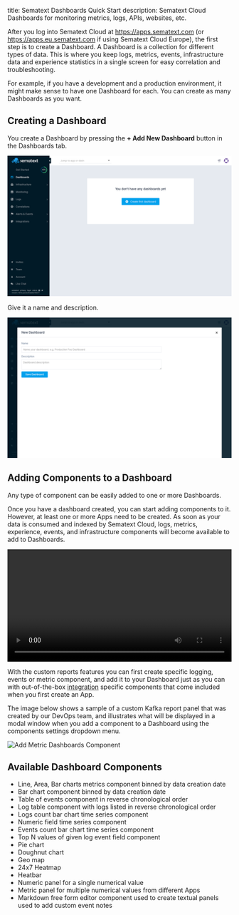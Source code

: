 title: Sematext Dashboards Quick Start
description: Sematext Cloud Dashboards for monitoring metrics, logs, APIs, websites, etc.


After you log into Sematext Cloud at <https://apps.sematext.com> (or <https://apps.eu.sematext.com> if using Sematext Cloud Europe), the first step is to create a Dashboard. A Dashboard is a collection for different types of data. This is where you keep logs, metrics, events, infrastructure data and experience statistics in a single screen for easy correlation and troubleshooting.

For example, if you have a development and a production environment, it might make sense to have one Dashboard for each. You can create as many Dashboards as you want.

## Creating a Dashboard

You create a Dashboard by pressing the **+ Add New Dashboard** button in the Dashboards tab.

![Create a new Dashboard](../images/dashboards/create-dash.png)

Give it a name and description.

![Name the Dashboard](../images/dashboards/name-dash.png)

## Adding Components to a Dashboard

Any type of component can be easily added to one or more Dashboards.

Once you have a dashboard created, you can start adding components to it. However, at least one or more Apps need to be created. As soon as your data is consumed and indexed by Sematext Cloud, logs, metrics, experience, events, and infrastructure components will become available to add to Dashboards. 

<video style="display:block; width:100%; height:auto;" controls>
  <source src="https://cdn.sematext.com/videos/add-components-to-dash-long.mp4" type="video/mp4" />
</video>

With the custom reports features you can first create specific logging, events or metric component, and add it to your Dashboard just as you can with out-of-the-box [integration](/integration/) specific components that come included when you first create an App.

The image below shows a sample of a custom Kafka report panel that was created by our DevOps team, and illustrates what will be displayed in a modal window when you add a component to a Dashboard using the components settings dropdown menu.

![Add Metric Dashboards Component](https://sematext.com/docs/images/guide/dashboards/add-metric-report-to-dashboard.png "Add Metric Dashboards Component")

## Available Dashboard Components

- Line, Area, Bar charts metrics component binned by data creation date
- Bar chart component binned by data creation date
- Table of events component in reverse chronological order
- Log table component with logs listed in reverse chronological order
- Logs count bar chart time series component 
- Numeric field time series component 
- Events count bar chart time series component
- Top N values of given log event field component
- Pie chart
- Doughnut chart
- Geo map
- 24x7 Heatmap
- Heatbar
- Numeric panel for a single numerical value
- Metric panel for multiple numerical values from different Apps
- Markdown free form editor component used to create textual panels used to add custom event notes
